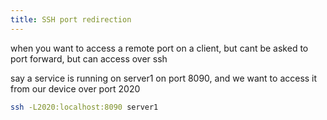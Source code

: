 ```yaml
---
title: SSH port redirection
---
```


when you want to access a remote port on a client, but cant be asked to port forward, but can access over ssh

say a service is running on server1 on port 8090, and we want to access it from our device over port 2020

```bash
ssh -L2020:localhost:8090 server1
```
